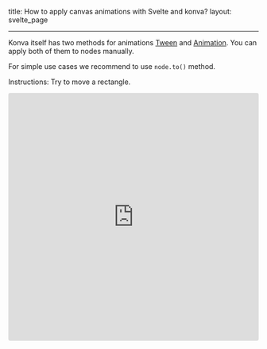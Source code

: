 title: How to apply canvas animations with Svelte and konva?
layout: svelte_page

---

Konva itself has two methods for animations [Tween](/docs/tweens/Linear_Easing.html) and [Animation](/docs/animations/Rotation.html). You can apply both of them to nodes manually.

For simple use cases we recommend to use `node.to()` method.

Instructions: Try to move a rectangle.

<iframe src="https://codesandbox.io/embed/github/konvajs/site/tree/master/svelte-demos/simple_animations?hidenavigation=1&view=split&fontsize=10&module=/App.svelte" style="width:100%; height:500px; border:0; border-radius: 4px; overflow:hidden;" sandbox="allow-modals allow-forms allow-popups allow-scripts allow-same-origin"></iframe>
